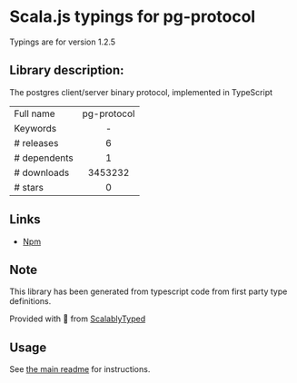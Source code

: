 
# Scala.js typings for pg-protocol

Typings are for version 1.2.5

## Library description:
The postgres client/server binary protocol, implemented in TypeScript

|                    |                 |
| ------------------ | :-------------: |
| Full name          | pg-protocol |
| Keywords           | - |
| # releases         | 6 |
| # dependents       | 1 |
| # downloads        | 3453232 |
| # stars            | 0 |

## Links
- [Npm](https://www.npmjs.com/package/pg-protocol)
    


## Note
This library has been generated from typescript code from first party type definitions.

Provided with :purple_heart: from [ScalablyTyped](https://github.com/oyvindberg/ScalablyTyped)

## Usage
See [the main readme](../../readme.md) for instructions.


